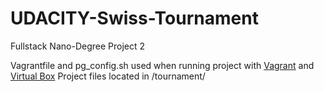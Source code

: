 # UDACITY-Swiss-Tournament
Fullstack Nano-Degree Project 2

Vagrantfile and pg_config.sh used when running project with [Vagrant](http://www.vagrantup.com/) and [Virtual Box](https://www.virtualbox.org/)
Project files located in /tournament/
